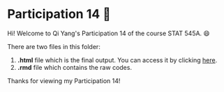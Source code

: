 # Participation 14 :bookmark: 

Hi! Welcome to Qi Yang's Participation 14 of the course STAT 545A. :smile:

There are two files in this folder:
1. **.html** file which is the final output. You can access it by clicking [here](https://qiyangqd.github.io/STAT545-participation/CM14/cm014-exercise.html). 
2. **.rmd** file which contains the raw codes. 

Thanks for viewing my Participation 14!
